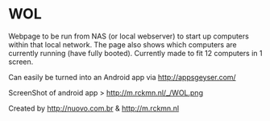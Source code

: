 WOL
===

Webpage to be run from NAS (or local webserver) to start up computers within that local network.
The page also shows which computers are currently running (have fully booted).
Currently made to fit 12 computers in 1 screen.

Can easily be turned into an Android app via http://appsgeyser.com/


ScreenShot of android app > http://m.rckmn.nl/_/WOL.png

Created by http://nuovo.com.br & http://m.rckmn.nl

